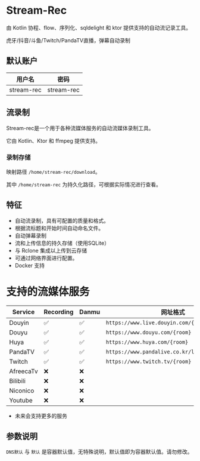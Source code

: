 # Stream-Rec

由 Kotlin 协程、flow、序列化、sqldelight 和 ktor 提供支持的自动流记录工具。

虎牙/抖音/斗鱼/Twitch/PandaTV直播，弹幕自动录制

## 默认账户

| 用户名        | 密码         |
|------------|------------|
| stream-rec | stream-rec |

## 流录制

Stream-rec是一个用于各种流媒体服务的自动流媒体录制工具。

它由 Kotlin、Ktor 和 ffmpeg 提供支持。

### 录制存储

映射路径 `/home/stream-rec/download`。

其中 `/home/stream-rec` 为持久化路径，可根据实际情况进行查看。

## 特征

+ 自动流录制，具有可配置的质量和格式。
+ 根据流标题和开始时间自动命名文件。
+ 自动弹幕录制
+ 流和上传信息的持久存储（使用SQLite）
+ 与 Rclone 集成以上传到云存储
+ 可通过网络界面进行配置。
+ Docker 支持

# 支持的流媒体服务

| Service   | Recording | Danmu | 网址格式                                           |
|-----------|-----------|-------|------------------------------------------------|
| Douyin    | ✅         | ✅     | `https://www.live.douyin.com/{douyinId}`       |
| Douyu     | ✅         | ✅     | `https://www.douyu.com/{room}`                 |
| Huya      | ✅         | ✅     | `https://www.huya.com/{room}`                  |
| PandaTV   | ✅         | ✅     | `https://www.pandalive.co.kr/live/play/{room}` |
| Twitch    | ✅         | ✅     | `https://www.twitch.tv/{room}`                 |
| AfreecaTv | ❌         | ❌     |                                                |
| Bilibili  | ❌         | ❌     |                                                |
| Niconico  | ❌         | ❌     |                                                |
| Youtube   | ❌         | ❌     |                                                |

- 未来会支持更多的服务

## 参数说明

`DNS默认` 与 `默认` 是容器默认值，无特殊说明，默认值即为容器默认值。请勿修改。
